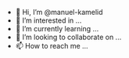 - 👋 Hi, I’m @manuel-kamelid
- 👀 I’m interested in ...
- 🌱 I’m currently learning ...
- 💞️ I’m looking to collaborate on ...
- 📫 How to reach me ...

<!---
manuel-kamelid/manuel-kamelid is a ✨ special ✨ repository because its `README.md` (this file) appears on your GitHub profile.
You can click the Preview link to take a look at your changes.
--->
